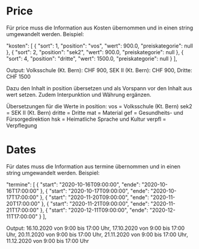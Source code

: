 # Price

Für price muss die Information aus Kosten übernommen und in einen string umgewandelt werden.
Beispiel:

"kosten": [
                              {
                                                  "sort": 1,
                                                  "position": "vos",
                                                  "wert": 900.0,
                                                  "preiskategorie": null
                              },
                              {
                                                  "sort": 2,
                                                  "position": "sek2",
                                                  "wert": 900.0,
                                                  "preiskategorie": null
                              },
                              {
                                                  "sort": 4,
                                                  "position": "dritte",
                                                  "wert": 1500.0,
                                                  "preiskategorie": null
                              }
          ],
          
Output: Volksschule (Kt. Bern): CHF 900, SEK II (Kt. Bern): CHF 900, Dritte: CHF 1500

Dazu den Inhalt in position übersetzen und als Vorspann vor den Inhalt aus wert setzen. Zudem Interpunktion und Währung ergänzen.

Übersetzungen für die Werte in position:
vos = Volksschule (Kt. Bern)
sek2 = SEK II (Kt. Bern)
dritte = Dritte
mat = Material
gef = Gesundheits- und Fürsorgedirektion
hsk = Heimatliche Sprache und Kultur
verpfl = Verpflegung



# Dates

Für dates muss die Information aus termine übernommen und in einen string umgewandelt werden.
Beispiel:

"termine": [
                    {
                                        "start": "2020-10-16T09:00:00",
                                        "ende": "2020-10-16T17:00:00"
                    },
                    {
                                        "start": "2020-10-17T09:00:00",
                                        "ende": "2020-10-17T17:00:00"
                    },
                    {
                                        "start": "2020-11-20T09:00:00",
                                        "ende": "2020-11-20T17:00:00"
                    },
                    {
                                        "start": "2020-11-21T09:00:00",
                                        "ende": "2020-11-21T17:00:00"
                    },
                    {
                                        "start": "2020-12-11T09:00:00",
                                        "ende": "2020-12-11T17:00:00"
                    }
],

Output: 16.10.2020 von 9:00 bis 17:00 Uhr, 17.10.2020 von 9:00 bis 17:00 Uhr, 20.11.2020 von 9:00 bis 17:00 Uhr, 21.11.2020 von 9:00 bis 17:00 Uhr, 11.12.2020 von 9:00 bis 17:00 Uhr